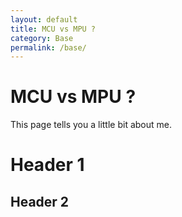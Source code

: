 ```yaml
---
layout: default
title: MCU vs MPU ?
category: Base
permalink: /base/
---
```

# MCU vs MPU ?

This page tells you a little bit about me.

# Header 1
## Header 2
